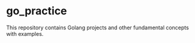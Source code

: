 # go_practice
This repository contains Golang projects and other fundamental concepts with examples.
